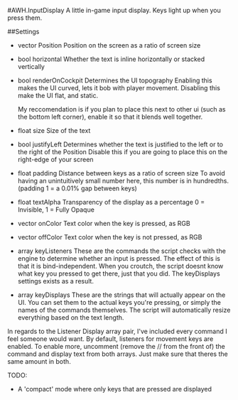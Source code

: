 #AWH.InputDisplay
A little in-game input display.
Keys light up when you press them.

##Settings
- vector Position
	Position on the screen as a ratio of screen size

- bool horizontal
	Whether the text is inline horizontally or stacked vertically

- bool renderOnCockpit
	Determines the UI topography
	Enabling this makes the UI curved, lets it bob with player movement.
	Disabling this make the UI flat, and static.

	My reccomendation is if you plan to place this next to other ui (such as the bottom left corner),
	enable it so that it blends well together.

- float size
	Size of the text

- bool justifyLeft
	Determines whether the text is justified to the left or to the right of the Position
	Disable this if you are going to place this on the right-edge of your screen

- float padding
	Distance between keys as a ratio of screen size
	To avoid having an unintuitively small number here, this number is in hundredths. (padding 1 = a 0.01% gap between keys)

- float textAlpha
	Transparency of the display as a percentage
	0 = Invisible, 1 = Fully Opaque

- vector onColor
	Text color when the key is pressed, as RGB
- vector offColor
	Text color when the key is not pressed, as RGB

- array<int> keyListeners
	These are the commands the script checks with the engine to determine whether an input is pressed.
	The effect of this is that it is bind-independent. 
	When you croutch, the script doesnt know what key you pressed to get there, just that you did.
	The keyDisplays settings exists as a result.

- array<string> keyDisplays
	These are the strings that will actually appear on the UI.
	You can set them to the actual keys you're pressing, or simply the names of the commands themselves.
	The script will automatically resize everything based on the text length.

In regards to the Listener Display array pair, I've included every command I feel someone would want.
By default, listeners for movement keys are enabled. 
To enable more, uncomment (remove the // from the front of) the command and display text from both arrays.
Just make sure that theres the same amount in both.

TODO:
- A 'compact' mode where only keys that are pressed are displayed